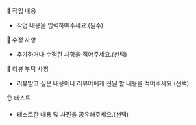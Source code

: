 🌼 작업 내용

- 작업 내용을 입력하여주세요.(필수)

🌸 수정 사항

- 추가하거나 수정한 사항을 적어주세요.(선택)

🙏 리뷰 부탁 사항

- 리뷰받고 싶은 내용이나 리뷰어에게 전달 할 내용을 적어주세요.(선택)

👌 테스트

- 테스트한 내용 및 사진을 공유해주세요.(선택)
